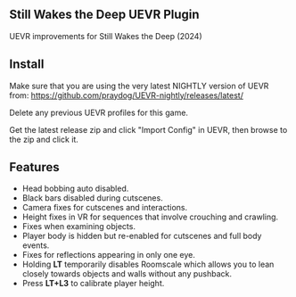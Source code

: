 ## Still Wakes the Deep UEVR Plugin
UEVR improvements for Still Wakes the Deep (2024)

## Install
Make sure that you are using the very latest NIGHTLY version of UEVR from: https://github.com/praydog/UEVR-nightly/releases/latest/

Delete any previous UEVR profiles for this game.

Get the latest release zip and click "Import Config" in UEVR, then browse to the zip and click it.

## Features
* Head bobbing auto disabled.
* Black bars disabled during cutscenes.
* Camera fixes for cutscenes and interactions.
* Height fixes in VR for sequences that involve crouching and crawling.
* Fixes when examining objects.
* Player body is hidden but re-enabled for cutscenes and full body events.
* Fixes for reflections appearing in only one eye.
* Holding **LT** temporarily disables Roomscale which allows you to lean closely towards objects and walls without any pushback.
* Press **LT+L3** to calibrate player height.
